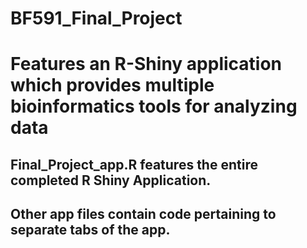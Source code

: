 # BF591_Final_Project
# Features an R-Shiny application which provides multiple bioinformatics tools for analyzing data
## Final_Project_app.R features the entire completed R Shiny Application.
## Other app files contain code pertaining to separate tabs of the app. 

